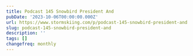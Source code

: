 ```yaml
---
title: Podcast 145 Snowbird President And
pubDate: '2023-10-06T00:00:00.000Z'
url: https://www.stormskiing.com/p/podcast-145-snowbird-president-and
slug: podcast-145-snowbird-president-and
description: ''
tags: []
changefreq: monthly
---
```


<!-- Add post content below -->
